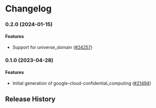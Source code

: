 # Changelog

### 0.2.0 (2024-01-15)

#### Features

* Support for universe_domain ([#24257](https://github.com/googleapis/google-cloud-ruby/issues/24257)) 

### 0.1.0 (2023-04-28)

#### Features

* Initial generation of google-cloud-confidential_computing ([#21494](https://github.com/googleapis/google-cloud-ruby/issues/21494)) 

## Release History
